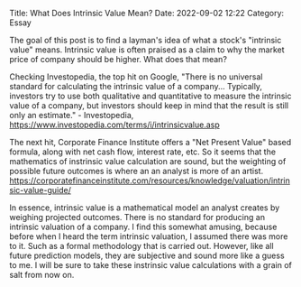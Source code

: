 Title: What Does Intrinsic Value Mean?
Date: 2022-09-02 12:22
Category: Essay

The goal of this post is to find a layman's idea of what a stock's "intrinsic value" means. Intrinsic value is often praised as a claim to why the market price of company should be higher. What does that mean?

Checking Investopedia, the top hit on Google, "There is no universal standard for calculating the intrinsic value of a company... Typically, investors try to use both qualitative and quantitative to measure the intrinsic value of a company, but investors should keep in mind that the result is still only an estimate." - Investopedia, https://www.investopedia.com/terms/i/intrinsicvalue.asp

The next hit, Corporate Finance Institute offers a "Net Present Value" based formula, along with net cash flow, interest rate, etc. So it seems that the mathematics of instrinsic value calculation are sound, but the weighting of possible future outcomes is where an an analyst is more of an artist.
https://corporatefinanceinstitute.com/resources/knowledge/valuation/intrinsic-value-guide/

In essence, intrinsic value is a mathematical model an analyst creates by weighing projected outcomes. There is no standard for producing an intrinsic valuation of a company. I find this somewhat amusing, because before when I heard the term intrinsic valuation, I  assumed there was more to it. Such as a formal methodology that is carried out. However, like all future prediction models, they are subjective and sound more like a guess to me. I will be sure to take these instrinsic value calculations with a grain of salt from now on.





